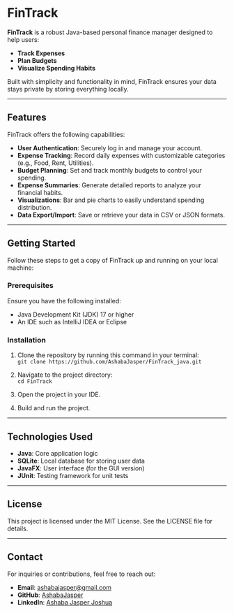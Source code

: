 # **FinTrack**

**FinTrack** is a robust Java-based personal finance manager designed to help users:
- **Track Expenses**
- **Plan Budgets**
- **Visualize Spending Habits**

Built with simplicity and functionality in mind, FinTrack ensures your data stays private by storing everything locally.
 
--- 

## **Features**
FinTrack offers the following capabilities:
- **User Authentication**: Securely log in and manage your account.
- **Expense Tracking**: Record daily expenses with customizable categories (e.g., Food, Rent, Utilities).
- **Budget Planning**: Set and track monthly budgets to control your spending.
- **Expense Summaries**: Generate detailed reports to analyze your financial habits.
- **Visualizations**: Bar and pie charts to easily understand spending distribution.
- **Data Export/Import**: Save or retrieve your data in CSV or JSON formats.

---

## **Getting Started**

Follow these steps to get a copy of FinTrack up and running on your local machine:

### **Prerequisites**
Ensure you have the following installed:
- Java Development Kit (JDK) 17 or higher
- An IDE such as IntelliJ IDEA or Eclipse

### **Installation**
1. Clone the repository by running this command in your terminal:  
   `git clone https://github.com/AshabaJasper/FinTrack_java.git`

2. Navigate to the project directory:  
   `cd FinTrack`

3. Open the project in your IDE.

4. Build and run the project.

---

## **Technologies Used**
- **Java**: Core application logic
- **SQLite**: Local database for storing user data
- **JavaFX**: User interface (for the GUI version)
- **JUnit**: Testing framework for unit tests

---

## **License**
This project is licensed under the MIT License. See the LICENSE file for details.

---

## **Contact**
For inquiries or contributions, feel free to reach out:
- **Email**: ashabajasper@gmail.com
- **GitHub**: [AshabaJasper](https://github.com/AshabaJasper)
- **LinkedIn**: [Ashaba Jasper Joshua](https://www.linkedin.com/in/ashaba-jasper-joshua)
